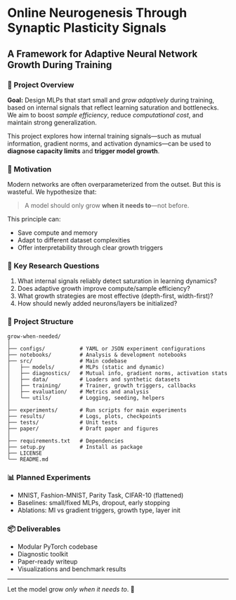 # Online Neurogenesis Through Synaptic Plasticity Signals
## A Framework for Adaptive Neural Network Growth During Training


### 🧠 Project Overview

**Goal:** Design MLPs that start small and *grow adaptively* during training, based on internal signals that reflect learning saturation and bottlenecks. We aim to boost *sample efficiency*, reduce *computational cost*, and maintain strong generalization.

This project explores how internal training signals—such as mutual information, gradient norms, and activation dynamics—can be used to **diagnose capacity limits** and **trigger model growth**.

### 🔬 Motivation

Modern networks are often overparameterized from the outset. But this is wasteful. We hypothesize that:
> A model should only grow **when it needs to**—not before.

This principle can:
- Save compute and memory
- Adapt to different dataset complexities
- Offer interpretability through clear growth triggers

### 🧪 Key Research Questions

1. What internal signals reliably detect saturation in learning dynamics?
2. Does adaptive growth improve compute/sample efficiency?
3. What growth strategies are most effective (depth-first, width-first)?
4. How should newly added neurons/layers be initialized?

### 🧭 Project Structure

```
grow-when-needed/
│
├── configs/           # YAML or JSON experiment configurations
├── notebooks/         # Analysis & development notebooks
├── src/               # Main codebase
│   ├── models/        # MLPs (static and dynamic)
│   ├── diagnostics/   # Mutual info, gradient norms, activation stats
│   ├── data/          # Loaders and synthetic datasets
│   ├── training/      # Trainer, growth triggers, callbacks
│   ├── evaluation/    # Metrics and analysis
│   └── utils/         # Logging, seeding, helpers
│
├── experiments/       # Run scripts for main experiments
├── results/           # Logs, plots, checkpoints
├── tests/             # Unit tests
├── paper/             # Draft paper and figures
│
├── requirements.txt   # Dependencies
├── setup.py           # Install as package
├── LICENSE
└── README.md
```

### 📊 Planned Experiments

- MNIST, Fashion-MNIST, Parity Task, CIFAR-10 (flattened)
- Baselines: small/fixed MLPs, dropout, early stopping
- Ablations: MI vs gradient triggers, growth type, layer init

### 📦 Deliverables

- Modular PyTorch codebase
- Diagnostic toolkit
- Paper-ready writeup
- Visualizations and benchmark results

---

Let the model grow *only when it needs to*. 🌱

